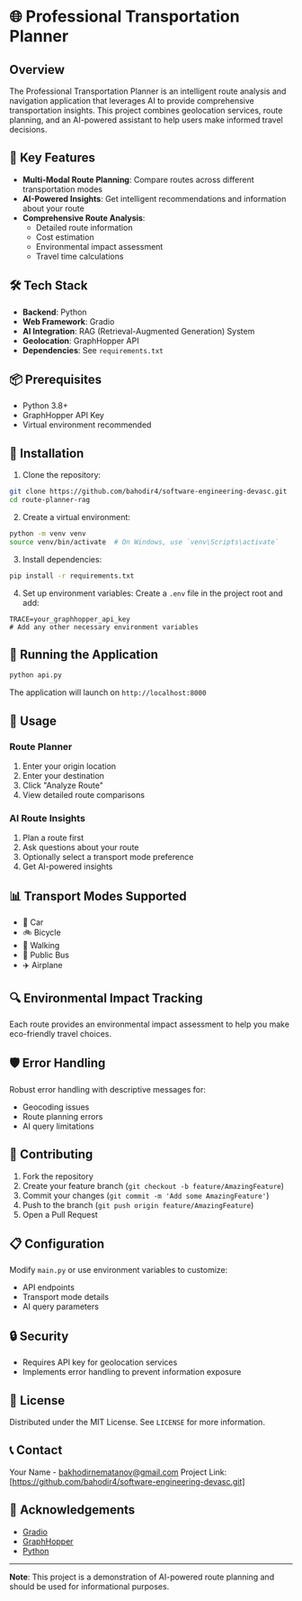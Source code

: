 # 🌐 Professional Transportation Planner

## Overview

The Professional Transportation Planner is an intelligent route analysis and navigation application that leverages AI to provide comprehensive transportation insights. This project combines geolocation services, route planning, and an AI-powered assistant to help users make informed travel decisions.

## 🚀 Key Features

- **Multi-Modal Route Planning**: Compare routes across different transportation modes
- **AI-Powered Insights**: Get intelligent recommendations and information about your route
- **Comprehensive Route Analysis**: 
  - Detailed route information
  - Cost estimation
  - Environmental impact assessment
  - Travel time calculations

## 🛠 Tech Stack

- **Backend**: Python
- **Web Framework**: Gradio
- **AI Integration**: RAG (Retrieval-Augmented Generation) System
- **Geolocation**: GraphHopper API
- **Dependencies**: See `requirements.txt`

## 📦 Prerequisites

- Python 3.8+
- GraphHopper API Key
- Virtual environment recommended

## 🔧 Installation

1. Clone the repository:
```bash
git clone https://github.com/bahodir4/software-engineering-devasc.git
cd route-planner-rag
```

2. Create a virtual environment:
```bash
python -m venv venv
source venv/bin/activate  # On Windows, use `venv\Scripts\activate`
```

3. Install dependencies:
```bash
pip install -r requirements.txt
```

4. Set up environment variables:
Create a `.env` file in the project root and add:
```
TRACE=your_graphhopper_api_key
# Add any other necessary environment variables
```

## 🚀 Running the Application

```bash
python api.py
```

The application will launch on `http://localhost:8000`

## 🤖 Usage

### Route Planner
1. Enter your origin location
2. Enter your destination
3. Click "Analyze Route"
4. View detailed route comparisons

### AI Route Insights
1. Plan a route first
2. Ask questions about your route
3. Optionally select a transport mode preference
4. Get AI-powered insights

## 📊 Transport Modes Supported

- 🚗 Car
- 🚲 Bicycle
- 🚶 Walking
- 🚌 Public Bus
- ✈️ Airplane

## 🔍 Environmental Impact Tracking

Each route provides an environmental impact assessment to help you make eco-friendly travel choices.

## 🛡 Error Handling

Robust error handling with descriptive messages for:
- Geocoding issues
- Route planning errors
- AI query limitations

## 🤝 Contributing

1. Fork the repository
2. Create your feature branch (`git checkout -b feature/AmazingFeature`)
3. Commit your changes (`git commit -m 'Add some AmazingFeature'`)
4. Push to the branch (`git push origin feature/AmazingFeature`)
5. Open a Pull Request

## 📋 Configuration

Modify `main.py` or use environment variables to customize:
- API endpoints
- Transport mode details
- AI query parameters

## 🔒 Security

- Requires API key for geolocation services
- Implements error handling to prevent information exposure

## 📜 License

Distributed under the MIT License. See `LICENSE` for more information.

## 📞 Contact

Your Name - bakhodirnematanov@gmail.com
Project Link: [https://github.com/bahodir4/software-engineering-devasc.git]
## 🙏 Acknowledgements

- [Gradio](https://www.gradio.app/)
- [GraphHopper](https://www.graphhopper.com/)
- [Python](https://www.python.org/)

---

**Note**: This project is a demonstration of AI-powered route planning and should be used for informational purposes.
